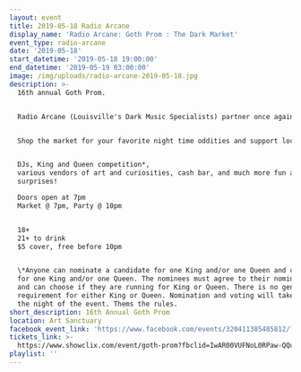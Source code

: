 ```yaml
---
layout: event
title: 2019-05-18 Radio Arcane
display_name: 'Radio Arcane: Goth Prom : The Dark Market'
event_type: radio-arcane
date: '2019-05-18'
start_datetime: '2019-05-18 19:00:00'
end_datetime: '2019-05-19 03:00:00'
image: /img/uploads/radio-arcane-2019-05-18.jpg
description: >-
  16th annual Goth Prom.


  Radio Arcane (Louisville's Dark Music Specialists) partner once again with the premier night time oddities and art market, The Dark Market!


  Shop the market for your favorite night time oddities and support local artists, then stay for dancing and merriment!


  DJs, King and Queen competition*,
  various vendors of art and curiosities, cash bar, and much more fun and
  surprises!

  Doors open at 7pm  
  Market @ 7pm, Party @ 10pm


  18+  
  21+ to drink  
  $5 cover, free before 10pm  


  \*Anyone can nominate a candidate for one King and/or one Queen and can vote
  for one King and/or one Queen. The nominees must agree to their nomination,
  and can choose if they are running for King or Queen. There is no gender
  requirement for either King or Queen. Nomination and voting will take place
  the night of the event. Thems the rules.
short_description: 16th Annual Goth Prom
location: Art Sanctuary
facebook_event_link: 'https://www.facebook.com/events/320411385485812/?event_time_id=320411395485811'
tickets_link: >-
  https://www.showclix.com/event/goth-prom?fbclid=IwAR00VUFNoL0RPaw-QQu1FUj9YYljq-1ZJzT9PbSQp7H6PUTNpq1GqFQXnes
playlist: ''
---
```

